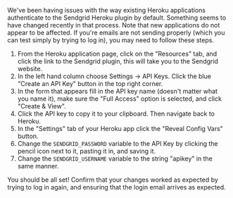 We've been having issues with the way existing Heroku applications authenticate to the Sendgrid Heroku plugin by default. Something seems to have changed recently in that process. Note that new applications do not appear to be affected. If you're emails are not sending properly (which you can test simply by trying to log in), you may need to follow these steps.

1. From the Heroku application page, click on the "Resources" tab, and click the link to the Sendgrid plugin, this will take you to the Sendgrid website.
2. In the left hand column choose Settings -> API Keys. Click the blue "Create an API Key" button in the top right corner.
3. In the form that appears fill in the API key name (doesn't matter what you name it), make sure the "Full Access" option is selected, and click "Create & View".
4. Click the API key to copy it to your clipboard. Then navigate back to Heroku.
5. In the "Settings" tab of your Heroku app click the "Reveal Config Vars" button.
6. Change the `SENDGRID_PASSWORD` variable to the API Key by clicking the pencil icon next to it, pasting it in, and saving it.
7. Change the `SENDGRID_USERNAME` variable to the string "apikey" in the same manner.

You should be all set! Confirm that your changes worked as expected by trying to log in again, and ensuring that the login email arrives as expected.
